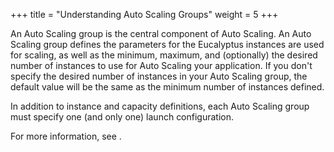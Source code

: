 +++
title = "Understanding Auto Scaling Groups"
weight = 5
+++

An Auto Scaling group is the central component of Auto Scaling. An Auto Scaling group defines the parameters for the Eucalyptus instances are used for scaling, as well as the minimum, maximum, and (optionally) the desired number of instances to use for Auto Scaling your application. If you don't specify the desired number of instances in your Auto Scaling group, the default value will be the same as the minimum number of instances defined. 

In addition to instance and capacity definitions, each Auto Scaling group must specify one (and only one) launch configuration. 

For more information, see [](autoscaling_examples_basic_config.dita) . 

